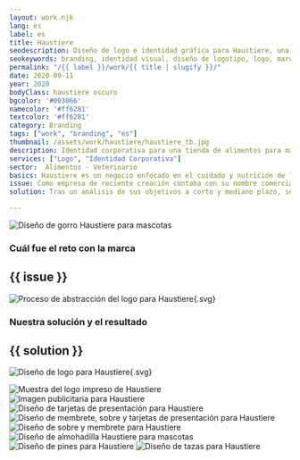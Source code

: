 ```yaml
---
layout: work.njk 
lang: es
label: es
title: Haustiere
seodescription: Diseño de logo e identidad gráfica para Haustiere, una empresa especializada en comercializar alimentos, así como el cuidado de las mascotas en Mérida, Yucatán.
seokeywords: branding, identidad visual, diseño de logotipo, logo, marca para negocio de alimentos para mascotas, veterinaria, alimentos, diseño gráfico, haustiere, marker, méxico
permalink: "/{{ label }}/work/{{ title | slugify }}/"
date: 2020-09-11
year: 2020
bodyClass: haustiere oscuro
bgcolor: '#003066'
namecolor: '#ff6281'
textcolor: '#ff6281'
category: Branding
tags: ["work", "branding", "es"]
thumbnail: /assets/work/haustiere/haustiere_tb.jpg
description: Identidad corporativa para una tienda de alimentos para mascotas
services: ["Logo", "Identidad Corporativa"]
sector:  Alimentos - Veterinario
basics: Haustiere es un negocio enfocado en el cuidado y nutrición de las mascotas, especialmente perros y gatos. Se especializa en la venta de productos alimenticios de las marcas mas reconocidas para las mascotas, así como la promoción al cuidado y la salud de los animales.
issue: Como empresa de reciente creación contaba con su nombre comercial "Haustiere", pero carecía de un logo e identidad definidos. Tampoco contaban con una estrategia de marketing para definir las herramientas y los canales para la difusión del negocio y sus productos.
solution: Tras un análisis de sus objetivos a corto y mediano plazo, se opta por una imagen con un enfoque amplio y general sin delimitarlo a un servicio en específico, sino mas bien a un sentimiento. Utilizamos la característica que siempre está presente en todo lo que promueve Haustiere, amor y cariño por los animales. Tomando como referencia lo anterior, se utiliza el corazón como símbolo universal del amor y se crea un juego gráfico que facilita la percepción del rostro de una mascota, sin definir si es un perro o gato. Posteriormente se elige una tipografía legible, suave en sus trazos y adecuada al imagotipo, que proyectara el sentimiento amigable y de bienestar de la marca. Tras la obtención del logo, nos dispusimos a extender su identidad mediante aplicaciones gráficas y artículos promocionales para difundir los valores y el alcance de Haustiere.

---
```


![Diseño de gorro Haustiere para mascotas](/assets/work/haustiere/hasutiere_gorro.jpg)

<div class="column__2">
    <div class="col__left">
        <h3>Cuál fue el reto con la marca</h3>
    </div>
    <div class="col__right">
        <h2>{{ issue }}</h2>
    </div>
</div>

![Proceso de abstracción del logo para Haustiere](/assets/work/haustiere/haustiere_logo_proceso.svg){.svg}

<div class="column__2 work__column__2">
    <div class="col__left">
        <h3>Nuestra solución y el resultado</h3>
    </div>
    <div class="col__right">
        <h2>{{ solution }}</h2>
    </div>
</div>

![Diseño de logo para Haustiere](/assets/work/haustiere/haustiere_logo.svg){.svg}

![Muestra del logo impreso de Haustiere](/assets/work/haustiere/hasutiere_logo_impreso.jpg)
![Imagen publicitaria para Haustiere](/assets/work/haustiere/hasutiere_limpieza.jpg)
![Diseño de tarjetas de presentación para Haustiere](/assets/work/haustiere/hasutiere_tarjetas.jpg)
![Diseño de membrete, sobre y tarjetas de presentación para Haustiere](/assets/work/haustiere/hasutiere_membrete_sobres_tarjetas.jpg)
![Diseño de sobre y membrete para Haustiere](/assets/work/haustiere/hasutiere_membrete_sobra.jpg)
![Diseño de almohadilla Haustiere para mascotas](/assets/work/haustiere/hasutiere_almohadilla.jpg)
![Diseño de pines para Haustiere](/assets/work/haustiere/hasutiere_pines.jpg)
![Diseño de tazas para Haustiere](/assets/work/haustiere/haustiere_taza.jpg)
